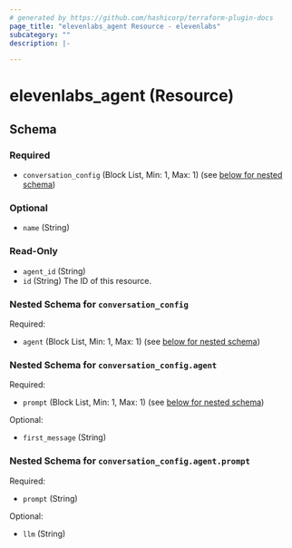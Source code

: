 ```yaml
---
# generated by https://github.com/hashicorp/terraform-plugin-docs
page_title: "elevenlabs_agent Resource - elevenlabs"
subcategory: ""
description: |-

---
```


# elevenlabs_agent (Resource)





<!-- schema generated by tfplugindocs -->
## Schema

### Required

- `conversation_config` (Block List, Min: 1, Max: 1) (see [below for nested schema](#nestedblock--conversation_config))

### Optional

- `name` (String)

### Read-Only

- `agent_id` (String)
- `id` (String) The ID of this resource.

<a id="nestedblock--conversation_config"></a>
### Nested Schema for `conversation_config`

Required:

- `agent` (Block List, Min: 1, Max: 1) (see [below for nested schema](#nestedblock--conversation_config--agent))

<a id="nestedblock--conversation_config--agent"></a>
### Nested Schema for `conversation_config.agent`

Required:

- `prompt` (Block List, Min: 1, Max: 1) (see [below for nested schema](#nestedblock--conversation_config--agent--prompt))

Optional:

- `first_message` (String)

<a id="nestedblock--conversation_config--agent--prompt"></a>
### Nested Schema for `conversation_config.agent.prompt`

Required:

- `prompt` (String)

Optional:

- `llm` (String)
